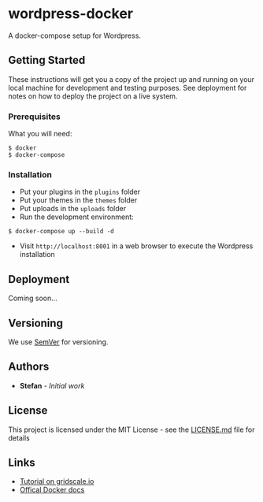 # wordpress-docker

A docker-compose setup for Wordpress.

## Getting Started

These instructions will get you a copy of the project up and running on your local machine for development and testing purposes. 
See deployment for notes on how to deploy the project on a live system.

### Prerequisites

What you will need:

```
$ docker
$ docker-compose
```

### Installation

* Put your plugins in the `plugins` folder
* Put your themes in the `themes` folder
* Put uploads in the `uploads` folder
* Run the development environment:
```
$ docker-compose up --build -d
```
* Visit `http://localhost:8001` in a web browser to execute the Wordpress installation

## Deployment

Coming soon...

## Versioning

We use [SemVer](http://semver.org/) for versioning. 

## Authors

* **Stefan** - *Initial work*

## License

This project is licensed under the MIT License - see the [LICENSE.md](LICENSE.md) file for details

## Links

* [Tutorial on gridscale.io](https://gridscale.io/community/tutorials/dockerize-wordpress-docker-compose/)
* [Offical Docker docs](https://docs.docker.com/compose/wordpress/)

